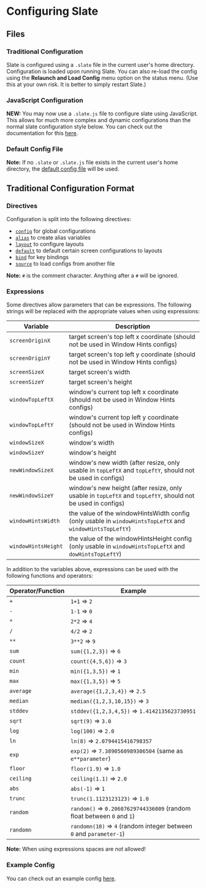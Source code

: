 # Configuring Slate #

## Files ##

### Traditional Configuration ###

Slate is configured using a `.slate` file in the current user's home directory. Configuration is loaded upon running Slate. You can also re-load the config using the **Relaunch and Load Config** menu option on the status menu. (Use this at your own risk. It is better to simply restart Slate.)

### JavaScript Configuration ###

**NEW:** You may now use a `.slate.js` file to configure slate using JavaScript. This allows for much more complex and dynamic configurations than the normal slate configuration style below. You can check out the documentation for this [here](js-configuration.md).

### Default Config File ###

**Note:** If no `.slate` or `.slate.js` file exists in the current user's home directory, the [default config file](../Slate/default.slate) will be used.

## Traditional Configuration Format ##

### Directives ###

Configuration is split into the following directives:

* [`config`](directive-config.md) for global configurations
* [`alias`](directive-alias.md) to create alias variables
* [`layout`](directive-layout.md) to configure layouts
* [`default`](directive-default.md) to default certain screen configurations to layouts
* [`bind`](directive-bind.md) for key bindings
* [`source`](directive-source.md) to load configs from another file

**Note:** `#` is the comment character. Anything after a `#` will be ignored.

### Expressions ###

Some directives allow parameters that can be expressions. The following strings will be replaced with the appropriate values when using expressions:

Variable | Description
-------- | -----------
`screenOriginX` | target screen's top left x coordinate (should not be used in Window Hints configs)
`screenOriginY` | target screen's top left y coordinate (should not be used in Window Hints configs)
`screenSizeX` | target screen's width
`screenSizeY` | target screen's height
`windowTopLeftX` | window's current top left x coordinate (should not be used in Window Hints configs)
`windowTopLeftY` | window's current top left y coordinate (should not be used in Window Hints configs)
`windowSizeX` | window's width
`windowSizeY` | window's height
`newWindowSizeX` | window's new width (after resize, only usable in `topLeftX` and `topLeftY`, should not be used in configs)
`newWindowSizeY` | window's new height (after resize, only usable in `topLeftX` and `topLeftY`, should not be used in configs)
`windowHintsWidth` | the value of the windowHintsWidth config (only usable in `windowHintsTopLeftX` and `windowHintsTopLeftY`)
`windowHintsHeight` | the value of the windowHintsHeight config (only usable in `windowHintsTopLeftX` and `dowHintsTopLeftY`)

In addition to the variables above, expressions can be used with the following functions and operators:

Operator/Function | Example
----------------- | -------
`+` | `1+1` ⇒ `2`
`-` | `1-1` ⇒ `0`
`*` | `2*2` ⇒ `4`
`/` | `4/2` ⇒ `2`
`**` | `3**2` ⇒ `9`
`sum` | `sum({1,2,3})` ⇒ `6`
`count` | `count({4,5,6})` ⇒ `3`
`min` | `min({1,3,5})` ⇒ `1`
`max` | `max({1,3,5})` ⇒ `5`
`average` | `average({1,2,3,4})` ⇒ `2.5`
`median` | `median({1,2,3,10,15})` ⇒ `3`
`stddev` | `stddev({1,2,3,4,5})` ⇒ `1.4142135623730951`
`sqrt` | `sqrt(9)` ⇒ `3.0`
`log` | `log(100)` ⇒ `2.0`
`ln` | `ln(8)` ⇒ `2.0794415416798357`
`exp` | `exp(2)` ⇒ `7.3890560989306504` (same as `e**parameter`)
`floor` | `floor(1.9)` ⇒ `1.0`
`ceiling` | `ceiling(1.1)` ⇒ `2.0`
`abs` | `abs(-1)` ⇒ `1`
`trunc` | `trunc(1.1123123123)` ⇒ `1.0`
`random` | `random()` ⇒ `0.20607629744336009` (random float between `0` and `1`)
`randomn` | `randomn(10)` ⇒ `4` (random integer between `0` and `parameter-1`)

**Note:** When using expressions spaces are *not* allowed!

### Example Config ###

You can check out an example config [here](https://github.com/jigish/dotfiles/blob/master/slate).
